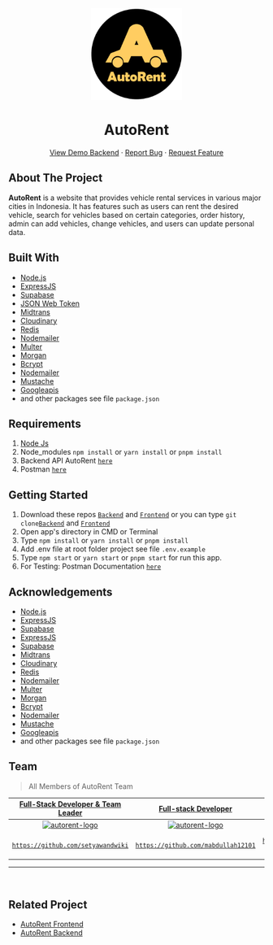 <div align='center'>
    <img src="autorent-logo.png" alt="autorent-logo" width="180" height="180">
</div>
<h1 align='center'>AutoRent</h1>
  <p align="center">
    <a href="link_deploy">View Demo Backend</a>
    ·
    <a href="https://github.com/collab2/vechicle-rental-backend/issues">Report Bug</a>
    ·
    <a href="https://github.com/collab2/vechicle-rental-backend/pulls">Request Feature</a>
  </p>

## About The Project

 <p>
 <strong>AutoRent</strong> is a website that provides vehicle rental services in various major cities in Indonesia. It has features such as users can rent the desired vehicle, search for vehicles based on certain categories, order history, admin can add vehicles, change vehicles, and users can update personal data.
 </p>

## Built With

- [Node.js](https://nodejs.org/en/)
- [ExpressJS](https://expressjs.com/)
- [Supabase](https://supabase.io/)
- [JSON Web Token](https://jwt.io/)
- [Midtrans](https://midtrans.com/)
- [Cloudinary](https://cloudinary.com/)
- [Redis](https://redis.io/)
- [Nodemailer](https://nodemailer.com/about/)
- [Multer](https://www.npmjs.com/package/multer)
- [Morgan](https://www.npmjs.com/package/morgan)
- [Bcrypt](https://www.npmjs.com/package/bcrypt)
- [Nodemailer](https://nodemailer.com/about/)
- [Mustache](https://www.npmjs.com/package/mustache)
- [Googleapis](https://www.npmjs.com/package/googleapis)
- and other packages see file `package.json`

## Requirements

1. <a href="https://nodejs.org/en/download/">Node Js</a>
2. Node_modules `npm install` or `yarn install` or `pnpm install`
3. Backend API AutoRent [`here`](https://github.com/collab2/vechicle-rental-backend)
4. Postman [`here`](https://www.postman.com/downloads/)

## Getting Started

1. Download these repos [`Backend`](https://github.com/collab2/vechicle-rental-backend) and [`Frontend`](https://github.com/collab2/Vechicle-rental-frontend) or you can type `git clone`[`Backend`](https://github.com/collab2/vechicle-rental-backend) and [`Frontend`](https://github.com/collab2/Vechicle-rental-frontend)
2. Open app's directory in CMD or Terminal
3. Type `npm install` or `yarn install` or `pnpm install`
4. Add .env file at root folder project see file `.env.example`
5. Type `npm start` or `yarn start` or `pnpm start` for run this app.
6. For Testing: Postman Documentation [`here`](https://documenter.getpostman.com/view/15191012/2s8YYMnLCa)

## Acknowledgements

- [Node.js](https://nodejs.org/en/)
- [ExpressJS](https://expressjs.com/)
- [Supabase](https://supabase.io/)
- [ExpressJS](https://expressjs.com/)
- [Supabase](https://supabase.io/)
- [Midtrans](https://midtrans.com/)
- [Cloudinary](https://cloudinary.com/)
- [Redis](https://redis.io/)
- [Nodemailer](https://nodemailer.com/about/)
- [Multer](https://www.npmjs.com/package/multer)
- [Morgan](https://www.npmjs.com/package/morgan)
- [Bcrypt](https://www.npmjs.com/package/bcrypt)
- [Nodemailer](https://nodemailer.com/about/)
- [Mustache](https://www.npmjs.com/package/mustache)
- [Googleapis](https://www.npmjs.com/package/googleapis)
- and other packages see file `package.json`

## Team

> All Members of AutoRent Team

| <a href="#" target="_blank">**Full-Stack Developer & Team Leader**</a> | <a href="#" target="_blank">**Full-stack Developer**</a> | <a href="#" target="_blank">**Back-End Developer**</a> | <a href="#" target="_blank">**Front-End Developer**</a> | <a href="#" target="_blank">**Front-End Developer**</a> | <a href="#" target="_blank">**Front-End Developer**</a> | <a href="#" target="_blank">**Front-End Developer**</a> | <a href="#" target="_blank">**Front-End Developer**</a> |
| :-: | :-: | :-: | :-: | :-: | :-: | :-: | :-: |
| [<img src="https://avatars.githubusercontent.com/u/44898840" alt="autorent-logo" width="96" height="96">](https://github.com/setyawandwiki) | [<img src="https://avatars.githubusercontent.com/u/111334061?v=4" alt="autorent-logo" width="96" height="96">](https://github.com/mabdullah12101) | [<img src ="https://avatars.githubusercontent.com/u/88246152?v=4" alt="avatar" width="96" height="96">](https://github.com/graciasvito) | [<img src="https://avatars.githubusercontent.com/u/102915785?v=4" alt="avatar" width="96" height="96">)](https://github.com/IrfanAlfiansyah) | [<img width="96" height="96" alt="avatar" src="https://avatars.githubusercontent.com/u/101547733?v=4">)](https://github.com/Fhmi00) | [<img width="96" height="96" alt="avatar" src="https://avatars.githubusercontent.com/u/109788771?v=4">](https://github.com/KevinReyhanW) | [<img width="96" height="96" alt="avatar" src="https://avatars.githubusercontent.com/u/74675235?v=4">](https://github.com/azkar-sh) | [<img width="96" height="96" alt="avatar" src="https://avatars.githubusercontent.com/u/33439031?v=4">](https://github.com/vvahyudi) |
| <a href="https://github.com/collab2/Vehicle-rental-frontend" target="_blank">`https://github.com/setyawandwiki`</a> | <a href="https://github.com/mabdullah12101" target="_blank">`https://github.com/mabdullah12101`</a> | <a href="https://github.com/graciasvito/vechicle-rental-backend" target="_blank">`https://github.com/graciasvito/vechicle-rental-backend`</a> | <a href="https://github.com/IrfanAlfiansyah/Vehicle-rental-frontend" target="_blank">`https://github.com/IrfanAlfiansyah/Vehicle-rental-frontend`</a> | <a href="https://github.com/Fhmi00/Vehicle-rental-frontend" target="_blank">`https://github.com/Fhmi00/Vehicle-rental-frontend`</a> | <a href="https://github.com/KevinReyhanW/Vehicle-rental-frontend" target="_blank">`https://github.com/KevinReyhanW/Vehicle-rental-frontend`</a> | <a href="https://github.com/azkar-sh/Vehicle-rental-frontend" target="_blank">`https://github.com/azkar-sh/Vehicle-rental-frontend`</a> | <a href="https://github.com/vvahyudi/Vehicle-rental-frontend" target="_blank">`https://github.com/vvahyudi/Vehicle-rental-frontend`</a> |

---

<br/>

## Related Project

- <a href="https://github.com/collab2/Vehicle-rental-frontend" target="_blank">AutoRent Frontend</a>
- <a href="https://github.com/collab2/vechicle-rental-backend" target="_blank">AutoRent Backend</a>
